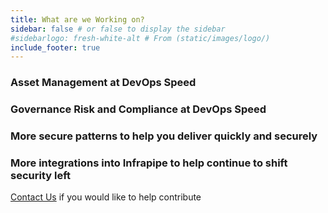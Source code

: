 ```yaml
---
title: What are we Working on?
sidebar: false # or false to display the sidebar
#sidebarlogo: fresh-white-alt # From (static/images/logo/)
include_footer: true
---
```



<h3>Asset Management at DevOps Speed</h3>

<h3>Governance Risk and Compliance at DevOps Speed</h3>

<h3>More secure patterns to help you deliver quickly and securely</h3>

<h3>More integrations into Infrapipe to help continue to shift security left</h3>

<a href="/contactus">Contact Us</a> if you would like to help contribute
